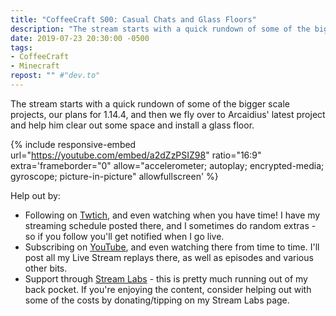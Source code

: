 ```yaml
---
title: "CoffeeCraft S00: Casual Chats and Glass Floors"
description: "The stream starts with a quick rundown of some of the bigger scale projects, our plans for 1.14.4, and then we fly over to Arcaidius' latest project and help him clear out some space and install a glass floor."
date: 2019-07-23 20:30:00 -0500
tags:
- CoffeeCraft
- Minecraft
repost: "" #"dev.to"
---
```


The stream starts with a quick rundown of some of the bigger scale projects, our plans for 1.14.4, and then we fly over to Arcaidius' latest project and help him clear out some space and install a glass floor.
<!--more-->

{% include responsive-embed url="https://youtube.com/embed/a2dZzPSIZ98" ratio="16:9" extra='frameborder="0" allow="accelerometer; autoplay; encrypted-media; gyroscope; picture-in-picture" allowfullscreen' %}

Help out by:
 * Following on [Twtich](https://twitch.tv/AnonJr_Live), and even watching when you have time! I have my streaming schedule posted there, and I sometimes do random extras - so if you follow you'll get notified when I go live.
 * Subscribing on [YouTube](http://www.youtube.com/channel/UCXafqhKHbkSUIrq0LAuu0tw), and even watching there from time to time. I'll post all my Live Stream replays there, as well as episodes and various other bits.
 * Support through [Stream Labs](https://streamlabs.com/anonjr_live) - this is pretty much running out of my back pocket. If you're enjoying the content, consider helping out with some of the costs by donating/tipping on my Stream Labs page.
